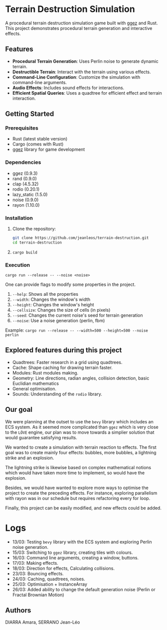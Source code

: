 # Terrain Destruction Simulation

A procedural terrain destruction simulation game built with [ggez](https://ggez.rs/) and Rust. This project demonstrates procedural terrain generation and interactive effects.

## Features

- **Procedural Terrain Generation**: Uses Perlin noise to generate dynamic terrain.
- **Destructible Terrain**: Interact with the terrain using various effects.
- **Command-Line Configuration**: Customize the simulation with command-line arguments.
- **Audio Effects**: Includes sound effects for interactions.
- **Efficient Spatial Queries**: Uses a quadtree for efficient effect and terrain interaction.

## Getting Started

### Prerequisites

- Rust (latest stable version)
- Cargo (comes with Rust)
- [ggez](https://ggez.rs/) library for game development

### Dependencies 

- ggez (0.9.3)
- rand (0.9.0)
- clap (4.5.32)
- rodio (0.20.1)
- lazy_static (1.5.0)
- noise (0.9.0)
- rayon (1.10.0)

### Installation

1. Clone the repository:
   ```bash
   git clone https://github.com/jeanleos/terrain-destruction.git
   cd terrain-destruction

2. `cargo build`

### Execution

`cargo run --release -- --noise <noise>`

One can provide flags to modify some properties in the project.

1. `--help`: Shows all the properties
2. `--width`: Changes the window's width
3. `--height`: Changes the window's height
4. `--cellsize`: Changes the size of cells (in pixels)
5. `--seed`: Changes the current noise's seed for terrain generation
6. `--noise`: Use a noise generation (perlin, fbm)

Example: `cargo run --release -- --width=500 --height=500 --noise perlin`

## Explored features during this project

- Quadtrees: Faster research in a grid using quadtrees.
- Cache: Shape caching for drawing terrain faster.
- Modules: Rust modules making.
- Geometry: Line directions, radian angles, collision detection, basic Euclidian mathematics
- General optimisation.
- Sounds: Understanding of the `rodio` library.

## Our goal

We were planning at the outset to use the `bevy` library which includes an ECS system. As it seemed more complicated than `ggez` which is very close to the `LÖVE` engine, our plan was to move towards a simplier solution that would guarantee satisfying results.

We wanted to create a simulation with terrain reaction to effects. The first goal was to create mainly four effects: bubbles, more bubbles, a lightning strike and an explosion.

The lightning strike is likewise based on complex mathematical notions which would have taken more time to implement, so would have the explosion.

Besides, we would have wanted to explore more ways to optimise the project to create the preceding effects. For instance, exploring parallelism with rayon was in our schedule but requires refactoring every for loop.

Finally, this project can be easily modified, and new effects could be added.

# Logs

- 13/03: Testing `bevy` library with the ECS system and exploring Perlin noise generation.
- 15/03: Switching to `ggez` library, creating tiles with colours.
- 16/03: Command line arguments, creating a window, buttons.
- 17/03: Making effects.
- 18/03: Direction for effects, Calculating collisions.
- 23/03: Bouncing effects.
- 24/03: Caching, quadtrees, noises.
- 25/03: Optimisation + InstanceArray
- 26/03: Added ability to change the default generation noise (Perlin or Fractal Brownian Motion)

## Authors

DIARRA Amara, SERRANO Jean-Léo